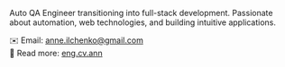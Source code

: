 Auto QA Engineer transitioning into full-stack development. Passionate about automation, web technologies, and building intuitive applications.   

   ✉️ Email: anne.ilchenko@gmail.com     
   📃 Read more: [eng.cv.ann](https://drive.google.com/file/d/1V0tgwrG_olQh5_yBR1ZaSbBm9VqLcJQl/view?usp=sharing)   

